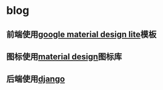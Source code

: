 # blog

## 前端使用[google material design lite](https://getmdl.io/index.html)模板
## 图标使用[material design](https://material.io/)图标库
## 后端使用[django](https://www.djangoproject.com/)
